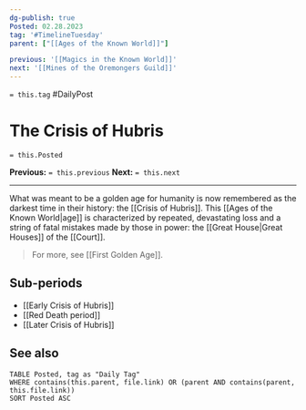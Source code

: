 ```yaml
---
dg-publish: true
Posted: 02.28.2023
tag: '#TimelineTuesday'
parent: ["[[Ages of the Known World]]"]

previous: '[[Magics in the Known World]]'
next: '[[Mines of the Oremongers Guild]]'
---
```

`= this.tag` #DailyPost
# The Crisis of Hubris
`= this.Posted`

**Previous:** `= this.previous`
**Next:** `= this.next`

---

What was meant to be a golden age for humanity is now remembered as the darkest time in their history: the [[Crisis of Hubris]]. This [[Ages of the Known World|age]] is characterized by repeated, devastating loss and a string of fatal mistakes made by those in power: the [[Great House|Great Houses]] of the [[Court]].

> For more, see [[First Golden Age]].

## Sub-periods
- [[Early Crisis of Hubris]]
- [[Red Death period]]
- [[Later Crisis of Hubris]]

## See also

```dataview
TABLE Posted, tag as "Daily Tag"
WHERE contains(this.parent, file.link) OR (parent AND contains(parent, this.file.link))
SORT Posted ASC
```